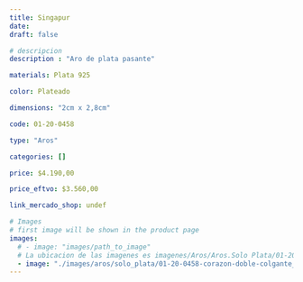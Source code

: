 ```yaml
---
title: Singapur
date: 
draft: false

# descripcion
description : "Aro de plata pasante"

materials: Plata 925

color: Plateado

dimensions: "2cm x 2,8cm"

code: 01-20-0458

type: "Aros"

categories: []

price: $4.190,00

price_eftvo: $3.560,00

link_mercado_shop: undef

# Images
# first image will be shown in the product page
images:
  # - image: "images/path_to_image"
  # La ubicacion de las imagenes es imagenes/Aros/Aros.Solo Plata/01-20-0458-singapur
  - image: "./images/aros/solo_plata/01-20-0458-corazon-doble-colgante_b.JPG"
---
```

